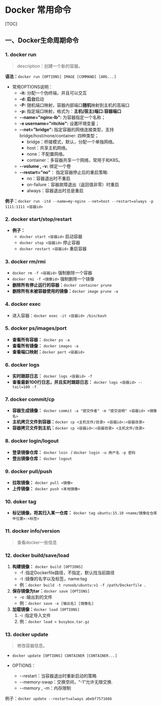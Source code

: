 # Docker 常用命令

[TOC]



## 一、Docker生命周期命令

### 1. docker run

> description：创建一个新的容器。

**语法：**`docker run [OPTIONS] IMAGE [COMMAND] [ARG...]`

* 常用OPTIONS说明：
  * **-it:** 分配一个伪终端，并且可以交互
  * **-d:** **后台**启动
  * **-P:** 随机端口映射，容器内部端口**随机**映射到主机的高端口
  * **-p:** 指定端口映射，格式为：**主机(宿主)端口:容器端口**
  * **--name="nginx-lb":** 为容器指定一个名称；
  * **-e username="ritchie":** 设置环境变量；
  * **--net="bridge":** 指定容器的网络连接类型，支持 bridge/host/none/container: 四种类型；
    * bridge：桥接模式，默认，分配一个单独网络。
    * host：共享主机网络。
    * none：不配置网络。
    * container：多容器共享一个网络，常用于和K8S。
  * **--volume , -v:** 绑定一个卷
  * **--restart="no"**： 指定容器停止后的重启策略:
    - no：容器退出时不重启
    - on-failure：容器故障退出（返回值非零）时重启
    - always：容器退出时总是重启

**例子：**`docker run -itd --name=my-nginx --net=host --restart=always -p 1111:1111 <容器id>`



### 2. docker start/stop/restart

* **例子：**
  * `docker start <容器id>` 	启动容器
  * `docker stop <容器id>`       停止容器
  * `docker restart <容器id>`  重启容器



### 3. docker rm/rmi

* `docker rm -f <容器id>`  强制删除一个容器
* `docker rmi -f <镜像id>` 强制删除一个镜像
* **删除所有停止运行的容器：**`docker container prune`
* **删除所有未被容器使用的镜像：**`docker image prune -a`



### 4. docker exec

* 进入容器：`docker exec -it <容器id> /bin/bash`



### 5. docker ps/images/port

* **查看所有容器：** `docker ps -a`
* **查看所有镜像：** `docker images -a`
* **查看端口映射：**`docker port <容器id>`



### 6. docker logs

* **实时跟踪日志：** `docker logs <容器id> -f` 
* **查看最新100行日志，并且实时跟踪日志：** `docker logs <容器id> --tail=100 -f`



### 7. docker commit/cp

* **容器生成镜像：** `docker commit -a "提交作者" -m "提交说明" <容器id> <镜像名>` 
* **主机拷贝文件到容器：**`docker cp <主机文件/目录> <容器id>:<容器目录>`
* **容器拷贝文件到主机：**`docker cp <容器id>:<容器目录> <主机文件/目录>`



### 8. docker login/logout

* **登录镜像仓库：** `docker loin `  /   `docker login -u 用户名 -p 密码`
* **登出镜像仓库：** `docker logout`



### 9. docker pull/push

* **拉取镜像：** `docker pull <镜像>`
* **上传镜像：** `docker push <本地镜像>`



### 10. doker tag

* **标记镜像，将其归入某一仓库：** `docker tag ubuntu:15.10 <name/镜像在仓库中位置>:<标签> `



### 11. docker info/version

> 查看docker一些信息



### 12. docker build/save/load

1. **构建镜像：** `docker build [OPTIONS]`
   * -f :指定Dockerfile路径，不指定，默认找当前路径
   * -t :镜像的名字以及标签，name:tag
   * 例：`docker build -t runoob/ubuntu:v1 -f /path/Dockerfile .` 
2. **保存镜像为tar：**`docker save [OPTIONS]`
   * -o :输出到的文件
   * 例：`docker save -o [输出名] [镜像名]`
3. **加载镜像：**`docker load [OPTIONS]`
   1. -i :指定导入文件
   2. 例：`docker load < busybox.tar.gz`



### 13. docker update

> 修改容器信息。

* `docker update [OPTIONS] CONTAINER [CONTAINER...]`

* OPTIONS：
  * --restart：当容器退出时重新启动的策略
  * --memory-swap：交换空间，“-1”允许无限交换.
  * --memory , -m：内存限制

例子：`docker update --restart=always abebf7571666`